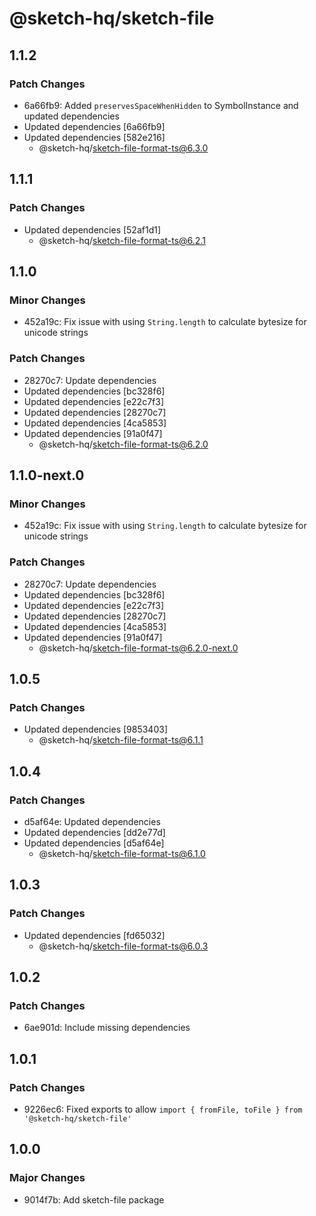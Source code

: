 # @sketch-hq/sketch-file

## 1.1.2

### Patch Changes

- 6a66fb9: Added `preservesSpaceWhenHidden` to SymbolInstance and updated dependencies
- Updated dependencies [6a66fb9]
- Updated dependencies [582e216]
  - @sketch-hq/sketch-file-format-ts@6.3.0

## 1.1.1

### Patch Changes

- Updated dependencies [52af1d1]
  - @sketch-hq/sketch-file-format-ts@6.2.1

## 1.1.0

### Minor Changes

- 452a19c: Fix issue with using `String.length` to calculate bytesize for
  unicode strings

### Patch Changes

- 28270c7: Update dependencies
- Updated dependencies [bc328f6]
- Updated dependencies [e22c7f3]
- Updated dependencies [28270c7]
- Updated dependencies [4ca5853]
- Updated dependencies [91a0f47]
  - @sketch-hq/sketch-file-format-ts@6.2.0

## 1.1.0-next.0

### Minor Changes

- 452a19c: Fix issue with using `String.length` to calculate bytesize for
  unicode strings

### Patch Changes

- 28270c7: Update dependencies
- Updated dependencies [bc328f6]
- Updated dependencies [e22c7f3]
- Updated dependencies [28270c7]
- Updated dependencies [4ca5853]
- Updated dependencies [91a0f47]
  - @sketch-hq/sketch-file-format-ts@6.2.0-next.0

## 1.0.5

### Patch Changes

- Updated dependencies [9853403]
  - @sketch-hq/sketch-file-format-ts@6.1.1

## 1.0.4

### Patch Changes

- d5af64e: Updated dependencies
- Updated dependencies [dd2e77d]
- Updated dependencies [d5af64e]
  - @sketch-hq/sketch-file-format-ts@6.1.0

## 1.0.3

### Patch Changes

- Updated dependencies [fd65032]
  - @sketch-hq/sketch-file-format-ts@6.0.3

## 1.0.2

### Patch Changes

- 6ae901d: Include missing dependencies

## 1.0.1

### Patch Changes

- 9226ec6: Fixed exports to allow
  `import { fromFile, toFile } from '@sketch-hq/sketch-file'`

## 1.0.0

### Major Changes

- 9014f7b: Add sketch-file package
